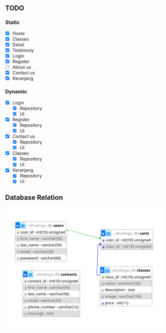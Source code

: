 ## TODO

### Static
- [x] Home
- [x] Classes
- [X] Detail
- [x] Testimony
- [x] Login
- [x] Register
- [ ] About us
- [x] Contact us
- [x] Keranjang

### Dynamic
- [X] Login
    - [X] Repository
    - [X] UI
- [X] Register
    - [X] Repository
    - [X] UI
- [X] Contact us
    - [X] Repository
    - [X] UI
- [X] Classes
    - [X] Repository
    - [X] UI
- [X] Keranjang
    - [X] Repository
    - [X] UI

## Database Relation

![image](assets/docs/relation.png)